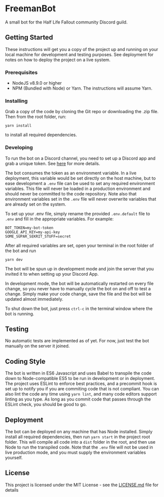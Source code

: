 # FreemanBot

A small bot for the Half Life Fallout community Discord guild.

## Getting Started

These instructions will get you a copy of the project up and running on your local machine for development and testing purposes. See deployment for notes on how to deploy the project on a live system.

### Prerequisites

* NodeJS v8.9.0 or higher
* NPM (Bundled with Node) or Yarn. The instructions will assume Yarn.

### Installing

Grab a copy of the code by cloning the Git repo or downloading the .zip file. Then from the root folder, run:

```
yarn install
```

to install all required dependencies.

### Developing

To run the bot on a Discord channel, you need to set up a Discord app and grab a unique token. See [here](https://github.com/reactiflux/discord-irc/wiki/Creating-a-discord-bot-&-getting-a-token) for more details.

The bot consumes the token as an environment variable. In a live deployment, this variable would be set directly on the host machine, but to ease development a `.env` file can be used to set any required environment variables. This file will never be loaded in a production environment and should never be committed to the code repository. Note also that environment variables set in the `.env` file will never overwrite variables that are already set on the system.

To set up your .env file, simply rename the provided `.env.default` file to `.env` and fill in the appropriate variables. For example:

```
BOT_TOKEN=my-bot-token
GOOGLE_API_KEY=my-api-key
SOME_SUPAR_SEKRIT_STUFF=secret
```

After all required variables are set, open your terminal in the root folder of the bot and run

```
yarn dev
```

The bot will be spun up in development mode and join the server that you invited it to when setting up your Discord App.

In development mode, the bot will be automatically restarted on every file change, so you never have to manually cycle the bot on and off to test a change. Simply make your code change, save the file and the bot will be updated almost immediately.

To shut down the bot, just press `ctrl-c` in the terminal window where the bot is running.

## Testing

No automatic tests are implemented as of yet. For now, just test the bot manually on the server it joined.

## Coding Style

The bot is written in ES6 Javascript and uses Babel to transpile the code down to Node-compatible ES5 to be run in development or in deployment. The project uses ESLint to enforce best practices, and a precommit hook is set up to notify you if you are commiting code that is not compliant. You can also lint the code any time using `yarn lint`, and many code editors support linting as you type. As long as you commit code that passes through the ESLint check, you should be good to go.

## Deployment

The bot can be deployed on any machine that has Node installed. Simply install all required dependencies, then run `yarn start` in the project root folder. This will compile all code into a `dist` folder in the root, and then use Node to run the transpiled code. Note that the `.env` file will not be used in live production mode, and you must supply the environment variables yourself.

## License

This project is licensed under the MIT License - see the [LICENSE.md](LICENSE.md) file for details
